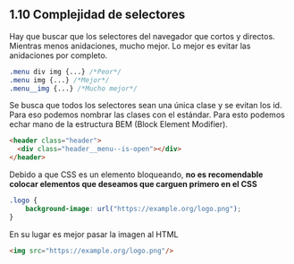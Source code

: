 ## 1.10 Complejidad de selectores

Hay que buscar que los selectores del navegador que cortos y directos.
Mientras menos anidaciones, mucho mejor. Lo mejor es evitar las
anidaciones por completo.

``` css
.menu div img {...} /*Peor*/
.menu img {...} /*Mejor*/
.menu__img {...} /*Mucho mejor*/
```

Se busca que todos los selectores sean una única clase y se evitan los
id. Para eso podemos nombrar las clases con el estándar. Para esto
podemos echar mano de la estructura BEM (Block Element Modifier).

``` html
<header class="header">
  <div class="header__menu--is-open"></div>
</header>
```

Debido a que CSS es un elemento bloqueando, **no es recomendable colocar
elementos que deseamos que carguen primero en el CSS**

``` css
.logo {
    background-image: url("https://example.org/logo.png");
}
```

En su lugar es mejor pasar la imagen al HTML

``` html
<img src="https://example.org/logo.png"/>
```

